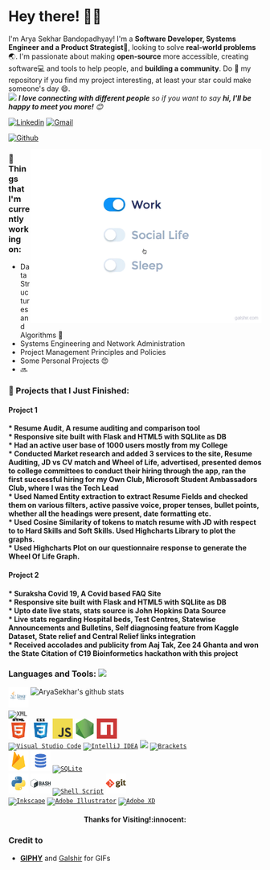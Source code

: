 <!-- Greeting -->
# Hey there! :wave::smiley:

<!--Introduction -->
I'm Arya Sekhar Bandopadhyay! I'm a **Software Developer, Systems Engineer and a Product Strategist**:iphone:, looking to solve **real-world problems**:earth_asia:. I'm passionate about making **open-source** more accessible, creating software:computer: and tools to help people, and **building a community**. Do :star2: my repository if you find my project interesting, at least your star could make someone's day :smile:.
<br>
<img src="https://media.giphy.com/media/LnQjpWaON8nhr21vNW/giphy.gif" width="40"> <em><b>I love connecting with different people</b> so if you want to say <b>hi, I'll be happy to meet you more!</b> :blush:</em>

<!-- Your badges -->
[![Linkedin](https://img.shields.io/badge/-AryaSekharBandopadhyay-blue?style=flat&logo=Linkedin&logoColor=white)](https://www.linkedin.com/in/arya-sekhar-bandopadhyay-0aa9ba172/)
[![Gmail](https://img.shields.io/badge/-asbandopadhyay-c14438?style=flat&logo=Gmail&logoColor=white)](https://mail.google.com/mail/?view=cm&fs=1&to=asbandopadhyay@gmail.com)

<!-- Profile View Count and GitStats -->
[![Github](https://img.shields.io/badge/-aryasbandopadhyay-black?style=flat&labelColor=black&logo=github&logoColor=white)](https://gitstats.me/aryasbandopadhyay)

<!-- gif Image -->
<img src="https://github.com/aryasbandopadhyay/aryasbandopadhyay/blob/master/life_balance.gif" alt="side Image" align="right" width="460" height="auto" />

<!-- current status -->
### 💼  Things that I'm currently working on: 
* Data Structures and Algorithms 💫
* Systems Engineering and Network Administration
* Project Management Principles and Policies
* Some Personal Projects 😍
* 🔜

### 🌱 Projects that I Just Finished:
<h4 align="left">Project 1<h4>
* Resume Audit, A resume auditing and comparison tool<br>
* Responsive site built with Flask and HTML5 with SQLlite as DB<br>
* Had an active user base of 1000 users mostly from my College<br>
* Conducted Market research and added 3 services to the site, Resume Auditing, JD vs CV match and Wheel of Life, advertised,
  presented demos to college committees to conduct their hiring through the app, ran the first successful hiring for my Own Club,
  Microsoft Student Ambassadors Club, where I was the Tech Lead<br>
* Used Named Entity extraction to extract Resume Fields and checked them on various filters, active passive voice, proper tenses,
  bullet points, whether all the headings were present, date formatting etc.<br>
* Used Cosine Similarity of tokens to match resume with JD with respect to to Hard Skills and Soft Skills. Used Highcharts Library to
  plot the graphs.<br>
* Used Highcharts Plot on our questionnaire response to generate the Wheel Of Life Graph.

<h4 align="left">Project 2<h4>
* Suraksha Covid 19, A Covid based FAQ Site<br>
* Responsive site built with Flask and HTML5 with SQLlite as DB<br>
* Upto date live stats, stats source is John Hopkins Data Source<br>
* Live stats regarding Hospital beds, Test Centres, Statewise Announcements and Bulletins, Self diagnosing feature from Kaggle
  Dataset, State relief and Central Relief links integration<br>
* Received accolades and publicity from Aaj Tak, Zee 24 Ghanta and won the State Citation of C19 Bioinformetics hackathon with this
  project<br>



 ### Languages and Tools: <img src="https://media.giphy.com/media/WUlplcMpOCEmTGBtBW/giphy.gif" width="30">
<p> <!-- GitHub README Stats -->
  <a href="https://gitstats.me/aryasbandopadhyay">
    <img width="460" height="auto" align="right" alt="AryaSekhar's github stats" 
         src="https://github-readme-stats.vercel.app/api?username=aryasbandopadhyay&show_icons=true&theme=algolia&count_private=true&include_all_commits=true" />
   <!-- <img width="30%" height="auto" align="right" alt="Joykishan's github stats" 
         src="https://github-readme-stats.vercel.app/api/top-langs/?username=joykishansharma&layout=compact" />
NOTE: Top languages does not indicate my skill level or something like that, it's a github metric of which languages i have the most code on github. -->
  </a>
 <!-- icons -->
 <!-- Android Development -->
 <!-- <code><a href = "https://kotlinlang.org/"><img height="40" src="https://raw.githubusercontent.com/github/explore/80688e429a7d4ef2fca1e82350fe8e3517d3494d/topics/kotlin/kotlin.png" alt="Kotlin"></a></code> -->
<code><a href = "https://www.java.com/en/"><img height="40" src="https://raw.githubusercontent.com/github/explore/80688e429a7d4ef2fca1e82350fe8e3517d3494d/topics/java/java.png" alt="Java"></a></code>
 <code><img height="40" src="https://image.flaticon.com/icons/svg/2306/2306209.svg" alt="XML"></code>
 <!-- <code><a href = "https://www.android.com/intl/en_in/"><img height="40" src="https://raw.githubusercontent.com/github/explore/80688e429a7d4ef2fca1e82350fe8e3517d3494d/topics/android/android.png" alt="Android"></a></code>
<code><a href = "https://developer.android.com/studio"><img height="40" src="https://1.bp.blogspot.com/-LgTa-xDiknI/X4EflN56boI/AAAAAAAAPuk/24YyKnqiGkwRS9-_9suPKkfsAwO4wHYEgCLcBGAsYHQ/s0/image9.png" alt="Android Studio"></a></code> -->
<br>
 <!-- Web Development -->
<code><a href = "https://developer.mozilla.org/en-US/docs/Web/Guide/HTML/HTML5"><img height="40" src="https://raw.githubusercontent.com/github/explore/80688e429a7d4ef2fca1e82350fe8e3517d3494d/topics/html/html.png" alt="HTML5"></a></code>
<code><a href = "https://developer.mozilla.org/en-US/docs/Archive/CSS3"><img height="40" src="https://raw.githubusercontent.com/github/explore/80688e429a7d4ef2fca1e82350fe8e3517d3494d/topics/css/css.png" alt="CSS3"></a></code>
<code><a href = "https://developer.mozilla.org/en-US/docs/Web/JavaScript"><img height="40" src="https://raw.githubusercontent.com/github/explore/80688e429a7d4ef2fca1e82350fe8e3517d3494d/topics/javascript/javascript.png" alt="Vanilla Javascript"></a></code>
<code><a href = "https://nodejs.org/en/"><img height="40" src="https://raw.githubusercontent.com/github/explore/80688e429a7d4ef2fca1e82350fe8e3517d3494d/topics/nodejs/nodejs.png" alt="NodeJS"></a></code>
<code><a href = "https://www.npmjs.com/"><img height="40" src="https://raw.githubusercontent.com/github/explore/80688e429a7d4ef2fca1e82350fe8e3517d3494d/topics/npm/npm.png" alt="npm"></a></code>
<br>
<!-- Integrated Development Environment -->
 <code><a href = "https://code.visualstudio.com/"><img height="40" src="https://upload.wikimedia.org/wikipedia/commons/thumb/9/9a/Visual_Studio_Code_1.35_icon.svg/1200px-Visual_Studio_Code_1.35_icon.svg.png" alt="Visual Studio Code"></a></code>
<code><a href = "https://www.jetbrains.com/idea/"><img height="40" src="https://upload.wikimedia.org/wikipedia/commons/thumb/9/9c/IntelliJ_IDEA_Icon.svg/96px-IntelliJ_IDEA_Icon.svg.png" alt="IntelliJ IDEA"></a></code>
 <code><a href = "https://www.jetbrains.com/pycharm/"><img height="40" src="https://resources.jetbrains.com/storage/products/pycharm/img/meta/pycharm_logo_300x300.png"></a></code>
<code><a href = "http://brackets.io/"><img height="40" src="https://upload.wikimedia.org/wikipedia/commons/thumb/4/4c/Brackets_Icon.svg/1024px-Brackets_Icon.svg.png" alt="Brackets"></a></code>
<br>
<!-- Database -->
<code><a href = "https://firebase.google.com/"><img height="40" src="https://raw.githubusercontent.com/github/explore/80688e429a7d4ef2fca1e82350fe8e3517d3494d/topics/firebase/firebase.png" alt="Google Firbase"></a></code>
<code><a href = "https://www.w3schools.com/sql/"><img height="40" src="https://raw.githubusercontent.com/github/explore/80688e429a7d4ef2fca1e82350fe8e3517d3494d/topics/sql/sql.png" alt="SQL"></a></code>
<code><a href = "https://www.sqlite.org/index.html"><img height="40" src="https://upload.wikimedia.org/wikipedia/commons/thumb/9/97/Sqlite-square-icon.svg/1200px-Sqlite-square-icon.svg.png" alt="SQLite"></a></code>
<br>
<!-- Scripting -->
<code><a href = "https://www.python.org/"><img height="40" src="https://raw.githubusercontent.com/github/explore/80688e429a7d4ef2fca1e82350fe8e3517d3494d/topics/python/python.png" alt="Python"></a></code>
 <code><a href = "https://www.gnu.org/software/bash/"><img height="40" src="https://raw.githubusercontent.com/github/explore/80688e429a7d4ef2fca1e82350fe8e3517d3494d/topics/bash/bash.png" alt="Bash"></a></code>
 <code><a href = "https://en.wikipedia.org/wiki/Shell_script"><img height="40" src="https://static.thenounproject.com/png/3820391-200.png" alt="Shell Script"></a></code>
 <!-- Terminal -->
<code><a href = "https://git-scm.com/"><img height="40" src="https://raw.githubusercontent.com/github/explore/80688e429a7d4ef2fca1e82350fe8e3517d3494d/topics/git/git.png" alt="git"></a></code>
<br>
<!-- User Interface Desinging -->
<code><a href = "https://inkscape.org/"><img height="40" src="https://upload.wikimedia.org/wikipedia/commons/thumb/0/0d/Inkscape_Logo.svg/1024px-Inkscape_Logo.svg.png" alt="Inkscape"></a></code>
<code><a href = "https://www.adobe.com/in/products/illustrator.html"><img height="40" src="https://upload.wikimedia.org/wikipedia/commons/thumb/f/fb/Adobe_Illustrator_CC_icon.svg/616px-Adobe_Illustrator_CC_icon.svg.png" alt="Adobe Illustrator"></a></code>
<code><a href = "adobe.com/in/products/xd.html"><img height="40" src="https://upload.wikimedia.org/wikipedia/commons/thumb/c/c2/Adobe_XD_CC_icon.svg/768px-Adobe_XD_CC_icon.svg.png" alt="Adobe XD"></a></code>
</p>

<h4 align="center"> Thanks for Visiting!:innocent:</h4>

<!-- Credit -->
### Credit to 
- [**GIPHY**](https://giphy.com/) and [Galshir](https://galshir.com/) for GIFs
